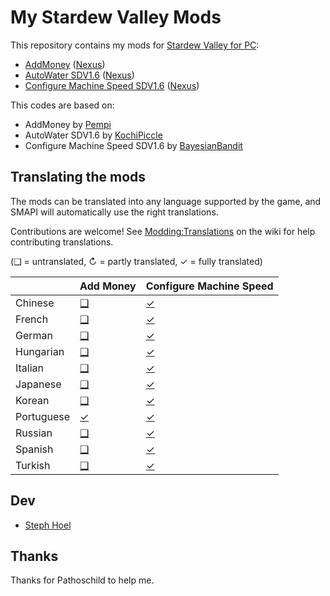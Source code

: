 ﻿# My Stardew Valley Mods

This repository contains my mods for [Stardew Valley for PC](http://stardewvalley.net/):

* [AddMoney](AddMoney) ([Nexus](https://www.nexusmods.com/stardewvalley/mods/21016))
* [AutoWater SDV1.6](AutoWater) ([Nexus](https://www.nexusmods.com/stardewvalley/mods/21022))
* [Configure Machine Speed SDV1.6](ConfigureMachineSpeed) ([Nexus](https://www.nexusmods.com/stardewvalley/mods/21005))

This codes are based on:

* AddMoney by [Pempi](https://www.nexusmods.com/stardewvalley/mods/20111)
* AutoWater SDV1.6 by [KochiPiccle](https://www.nexusmods.com/stardewvalley/mods/1666)
* Configure Machine Speed SDV1.6 by [BayesianBandit](https://www.nexusmods.com/stardewvalley/mods/3519)

## Translating the mods

The mods can be translated into any language supported by the game, and SMAPI will automatically use the right translations.

Contributions are welcome! See [Modding:Translations](https://stardewvalleywiki.com/Modding:Translations) on the wiki for help contributing translations.

(❑ = untranslated, ↻ = partly translated, ✓ = fully translated)

&nbsp;     | Add Money                  | Configure Machine Speed
:--------- | :------------------------- | :--------------------------------------
Chinese    | [❑](AddMoney/i18n)         | [✓](ConfigureMachineSpeed/i18n/zh.json)
French     | [❑](AddMoney/i18n)         | [✓](ConfigureMachineSpeed/i18n/fr.json)
German     | [❑](AddMoney/i18n)         | [✓](ConfigureMachineSpeed/i18n/de.json)
Hungarian  | [❑](AddMoney/i18n)         | [✓](ConfigureMachineSpeed/i18n/hu.json)
Italian    | [❑](AddMoney/i18n)         | [✓](ConfigureMachineSpeed/i18n/it.json)
Japanese   | [❑](AddMoney/i18n)         | [✓](ConfigureMachineSpeed/i18n/ja.json)
Korean     | [❑](AddMoney/i18n)         | [✓](ConfigureMachineSpeed/i18n/ko.json)
Portuguese | [✓](AddMoney/i18n/pt.json) | [✓](ConfigureMachineSpeed/i18n/pt.json)
Russian    | [❑](AddMoney/i18n)         | [✓](ConfigureMachineSpeed/i18n/ru.json)
Spanish    | [❑](AddMoney/i18n)         | [✓](ConfigureMachineSpeed/i18n/es.json)
Turkish    | [❑](AddMoney/i18n)         | [✓](ConfigureMachineSpeed/i18n/tr.json)

## Dev

* [Steph Hoel](https://github.com/stephhoel)

## Thanks

Thanks for Pathoschild to help me.
